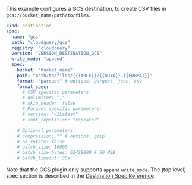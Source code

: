 This example configures a GCS destination, to create CSV files in `gcs://bucket_name/path/to/files`.

```yaml copy
kind: destination
spec:
  name: "gcs"
  path: "cloudquery/gcs"
  registry: "cloudquery"
  version: "VERSION_DESTINATION_GCS"
  write_mode: "append"
  spec:
    bucket: "bucket_name"
    path: "path/to/files/{{TABLE}}/{{UUID}}.{{FORMAT}}"
    format: "parquet" # options: parquet, json, csv
    format_spec:
      # CSV specific parameters:
      # delimiter: ","
      # skip_header: false
      # Parquet specific parameters:
      # version: "v2Latest"
      # root_repetition: "repeated"

    # Optional parameters
    # compression: "" # options: gzip
    # no_rotate: false
    # batch_size: 10000
    # batch_size_bytes: 52428800 # 50 MiB
    # batch_timeout: 30s
```

Note that the GCS plugin only supports `append` `write_mode`. The (top level) spec section is described in the [Destination Spec Reference](/docs/reference/destination-spec).
